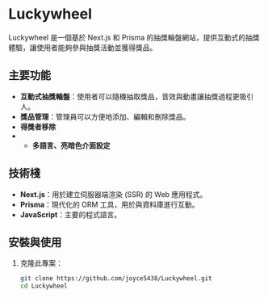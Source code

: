# Luckywheel  

Luckywheel 是一個基於 Next.js 和 Prisma 的抽獎輪盤網站，提供互動式的抽獎體驗，讓使用者能夠參與抽獎活動並獲得獎品。

## 主要功能

- **互動式抽獎輪盤**：使用者可以隨機抽取獎品，音效與動畫讓抽獎過程更吸引人。
- **獎品管理**：管理員可以方便地添加、編輯和刪除獎品。
- **得獎者移除**
- - **多語言、亮暗色介面設定**

## 技術棧

- **Next.js**：用於建立伺服器端渲染 (SSR) 的 Web 應用程式。
- **Prisma**：現代化的 ORM 工具，用於與資料庫進行互動。
- **JavaScript**：主要的程式語言。

## 安裝與使用

1. 克隆此專案：
   ```bash
   git clone https://github.com/joyce5438/Luckywheel.git
   cd Luckywheel
